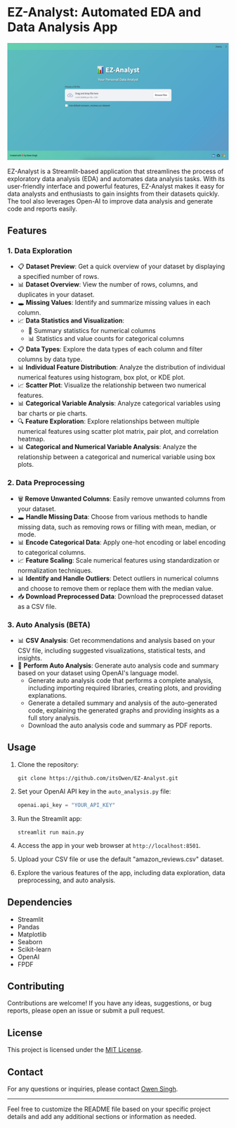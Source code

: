 # EZ-Analyst: Automated EDA and Data Analysis App

![](images/main.png)

EZ-Analyst is a Streamlit-based application that streamlines the process of exploratory data analysis (EDA) and automates data analysis tasks. With its user-friendly interface and powerful features, EZ-Analyst makes it easy for data analysts and enthusiasts to gain insights from their datasets quickly. The tool also leverages Open-AI to improve data analysis and generate code and reports easily.

## Features

### 1. Data Exploration

- 📋 **Dataset Preview**: Get a quick overview of your dataset by displaying a specified number of rows.
- 📊 **Dataset Overview**: View the number of rows, columns, and duplicates in your dataset.
- 🕳️ **Missing Values**: Identify and summarize missing values in each column.
- 📈 **Data Statistics and Visualization**:
  - 🔢 Summary statistics for numerical columns
  - 📊 Statistics and value counts for categorical columns
- 📋 **Data Types**: Explore the data types of each column and filter columns by data type.
- 📊 **Individual Feature Distribution**: Analyze the distribution of individual numerical features using histogram, box plot, or KDE plot.
- 📈 **Scatter Plot**: Visualize the relationship between two numerical features.
- 📊 **Categorical Variable Analysis**: Analyze categorical variables using bar charts or pie charts.
- 🔍 **Feature Exploration**: Explore relationships between multiple numerical features using scatter plot matrix, pair plot, and correlation heatmap.
- 📊 **Categorical and Numerical Variable Analysis**: Analyze the relationship between a categorical and numerical variable using box plots.

### 2. Data Preprocessing

- 🗑️ **Remove Unwanted Columns**: Easily remove unwanted columns from your dataset.
- 🕳️ **Handle Missing Data**: Choose from various methods to handle missing data, such as removing rows or filling with mean, median, or mode.
- 📊 **Encode Categorical Data**: Apply one-hot encoding or label encoding to categorical columns.
- 📈 **Feature Scaling**: Scale numerical features using standardization or normalization techniques.
- 📊 **Identify and Handle Outliers**: Detect outliers in numerical columns and choose to remove them or replace them with the median value.
- 📥 **Download Preprocessed Data**: Download the preprocessed dataset as a CSV file.

### 3. Auto Analysis (BETA)

- 📊 **CSV Analysis**: Get recommendations and analysis based on your CSV file, including suggested visualizations, statistical tests, and insights.
- 🤖 **Perform Auto Analysis**: Generate auto analysis code and summary based on your dataset using OpenAI's language model.
  - Generate auto analysis code that performs a complete analysis, including importing required libraries, creating plots, and providing explanations.
  - Generate a detailed summary and analysis of the auto-generated code, explaining the generated graphs and providing insights as a full story analysis.
  - Download the auto analysis code and summary as PDF reports.

## Usage

1. Clone the repository:
   ```
   git clone https://github.com/itsOwen/EZ-Analyst.git
   ```

2. Set your OpenAI API key in the `auto_analysis.py` file:
   ```python
   openai.api_key = "YOUR_API_KEY"
   ```

3. Run the Streamlit app:
   ```
   streamlit run main.py
   ```

4. Access the app in your web browser at `http://localhost:8501`.

5. Upload your CSV file or use the default "amazon_reviews.csv" dataset.

6. Explore the various features of the app, including data exploration, data preprocessing, and auto analysis.

## Dependencies

- Streamlit
- Pandas
- Matplotlib
- Seaborn
- Scikit-learn
- OpenAI
- FPDF

## Contributing

Contributions are welcome! If you have any ideas, suggestions, or bug reports, please open an issue or submit a pull request.

## License

This project is licensed under the [MIT License](LICENSE).

## Contact

For any questions or inquiries, please contact [Owen Singh](mailto:owensingh72@gmail.com).

---

Feel free to customize the README file based on your specific project details and add any additional sections or information as needed.
